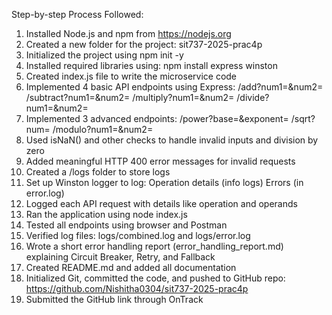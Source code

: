 Step-by-step Process Followed:
1. Installed Node.js and npm from https://nodejs.org
2. Created a new folder for the project: sit737-2025-prac4p
3. Initialized the project using npm init -y
4. Installed required libraries using:
npm install express winston
5. Created index.js file to write the microservice code
6. Implemented 4 basic API endpoints using Express:
/add?num1=&num2=
/subtract?num1=&num2=
/multiply?num1=&num2=
/divide?num1=&num2=
7. Implemented 3 advanced endpoints:
/power?base=&exponent=
/sqrt?num=
/modulo?num1=&num2=
8. Used isNaN() and other checks to handle invalid inputs and division by zero
9. Added meaningful HTTP 400 error messages for invalid requests
10. Created a /logs folder to store logs
11. Set up Winston logger to log:
Operation details (info logs)
Errors (in error.log)
12. Logged each API request with details like operation and operands
13. Ran the application using node index.js
14. Tested all endpoints using browser and Postman
15. Verified log files: logs/combined.log and logs/error.log
16. Wrote a short error handling report (error_handling_report.md) explaining Circuit Breaker, Retry, and Fallback
17. Created README.md and added all documentation
18. Initialized Git, committed the code, and pushed to GitHub repo:
https://github.com/Nishitha0304/sit737-2025-prac4p
19. Submitted the GitHub link through OnTrack
